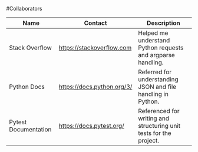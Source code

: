 #Collaborators

Name | Contact | Description
--- | --- | ---
Stack Overflow | https://stackoverflow.com | Helped me understand Python requests and argparse handling.
Python Docs | https://docs.python.org/3/ | Referred for understanding JSON and file handling in Python.
Pytest Documentation | https://docs.pytest.org/ | Referenced for writing and structuring unit tests for the project.

